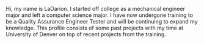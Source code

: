 Hi, my name is LaDarion. I started off college as a mechanical engineer major and left a computer science major. I have now undergone training to be a Quality Assurance Engineer Tester and will be continuing to expand my knowledge. This profile consists of some past projects with my time at University of Denver on top of recent projects from the training. 

<!---
LDWells/LDWells is a ✨ special ✨ repository because its `README.md` (this file) appears on your GitHub profile.
You can click the Preview link to take a look at your changes.
--->

